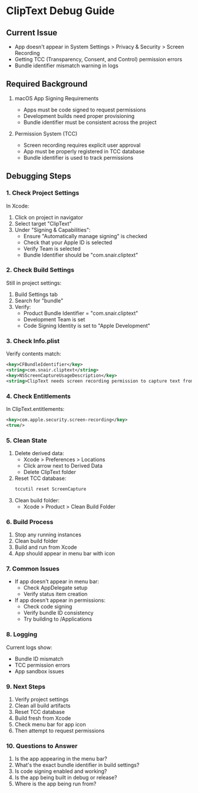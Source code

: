 # ClipText Debug Guide

## Current Issue
- App doesn't appear in System Settings > Privacy & Security > Screen Recording
- Getting TCC (Transparency, Consent, and Control) permission errors
- Bundle identifier mismatch warning in logs

## Required Background
1. macOS App Signing Requirements
   - Apps must be code signed to request permissions
   - Development builds need proper provisioning
   - Bundle identifier must be consistent across the project

2. Permission System (TCC)
   - Screen recording requires explicit user approval
   - App must be properly registered in TCC database
   - Bundle identifier is used to track permissions

## Debugging Steps

### 1. Check Project Settings
In Xcode:
1. Click on project in navigator
2. Select target "ClipText"
3. Under "Signing & Capabilities":
   - Ensure "Automatically manage signing" is checked
   - Check that your Apple ID is selected
   - Verify Team is selected
   - Bundle Identifier should be "com.snair.cliptext"

### 2. Check Build Settings
Still in project settings:
1. Build Settings tab
2. Search for "bundle"
3. Verify:
   - Product Bundle Identifier = "com.snair.cliptext"
   - Development Team is set
   - Code Signing Identity is set to "Apple Development"

### 3. Check Info.plist
Verify contents match:
```xml
<key>CFBundleIdentifier</key>
<string>com.snair.cliptext</string>
<key>NSScreenCaptureUsageDescription</key>
<string>ClipText needs screen recording permission to capture text from your screen.</string>
```

### 4. Check Entitlements
In ClipText.entitlements:
```xml
<key>com.apple.security.screen-recording</key>
<true/>
```

### 5. Clean State
1. Delete derived data:
   - Xcode > Preferences > Locations
   - Click arrow next to Derived Data
   - Delete ClipText folder
2. Reset TCC database:
   ```bash
   tccutil reset ScreenCapture
   ```
3. Clean build folder:
   - Xcode > Product > Clean Build Folder

### 6. Build Process
1. Stop any running instances
2. Clean build folder
3. Build and run from Xcode
4. App should appear in menu bar with icon

### 7. Common Issues
- If app doesn't appear in menu bar:
  - Check AppDelegate setup
  - Verify status item creation
- If app doesn't appear in permissions:
  - Check code signing
  - Verify bundle ID consistency
  - Try building to /Applications

### 8. Logging
Current logs show:
- Bundle ID mismatch
- TCC permission errors
- App sandbox issues

### 9. Next Steps
1. Verify project settings
2. Clean all build artifacts
3. Reset TCC database
4. Build fresh from Xcode
5. Check menu bar for app icon
6. Then attempt to request permissions

### 10. Questions to Answer
1. Is the app appearing in the menu bar?
2. What's the exact bundle identifier in build settings?
3. Is code signing enabled and working?
4. Is the app being built in debug or release?
5. Where is the app being run from?
